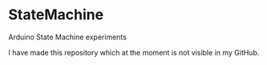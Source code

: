 # StateMachine
 Arduino State Machine experiments

I have made this repository which at the moment is not visible in my GitHub.
